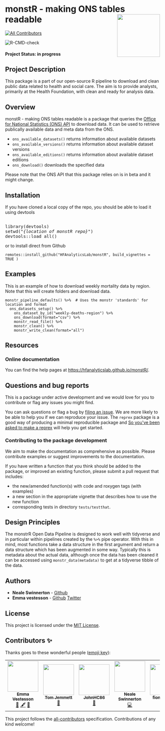 # monstR - making ONS tables readable  <a><img src='man/figures/monstR_sticker.png' align="right" height="139" /></a>
<!-- ALL-CONTRIBUTORS-BADGE:START - Do not remove or modify this section -->
[![All Contributors](https://img.shields.io/badge/all_contributors-7-orange.svg?style=flat-square)](#contributors-)
<!-- ALL-CONTRIBUTORS-BADGE:END -->

![R-CMD-check](https://github.com/HFAnalyticsLab/Open_data_pipelines/workflows/R-CMD-check/badge.svg)

#### Project Status: in progress
## Project Description

This package is a part of our open-source R pipeline to download and clean public data related to health and social care. The aim is to provide analysts, primarily at the Health Foundation, with clean and ready for analysis data. 

## Overview

monstR - making ONS tables readable is a package that queries the [Office for National Statistics (ONS) API](https://developer.beta.ons.gov.uk/) to download data. It can be used to retrieve publically available data and meta data from the ONS.

- `ons_available_datasets()` returns information about available datasets
- `ons_available_versions()` returns information about available dataset versions
- `ons_available_editions()` returns information about available dataset editions
- `ons_download()` downloads the specified data

Please note that the ONS API that this package relies on is in beta and it might change. 

## Installation


If you have cloned a local copy of the repo, you should be able to load it using devtools

<pre>
<!-- use a pre to allow italics, urrgh -->
library(devtools)
setwd("<i>{location of monstR repo}</i>")
devtools::load_all()
</pre>

or to install direct from Github
```
remotes::install_github("HFAnalyticsLab/monstR", build_vignettes = TRUE )
```

## Examples

This is an example of how to download weekly mortality data by region. Note that this will create folders and download data. 

```
monstr_pipeline_defaults() %>%  # Uses the monstr 'standards' for location and format
  ons_datasets_setup() %>% 
	ons_dataset_by_id("weekly-deaths-region") %>%
	ons_download(format="csv") %>%
	monstr_read_file() %>%  
	monstr_clean() %>%
	monstr_write_clean(format="all")

```

## Resources

### Online documentation

You can find the help pages at <https://hfanalyticslab.github.io/monstR/>.

## Questions and bug reports

This is a package under active development and we would love for you to contribute or flag any issues you might find. 

You can ask questions or flag a bug by [filing an issue](https://github.com/HFAnalyticsLab/monstR/issues). We are more likely to be able to help you if we can reproduce your issue. The `reprex` package is a good way of producing a minimal reproducible package and [So you've been asked to make a reprex](https://www.jessemaegan.com/post/so-you-ve-been-asked-to-make-a-reprex/) will help you get started. 

### Contributing to the package development

We aim to make the documentation as comprehensive as possible. Please contribute examples or suggest improvements to the
documentation.

If you have written a function that you think should be added to the package, or improved an existing function, please submit a pull request that includes:

  - the new/amended function(s) with code and roxygen tags (with examples)
  - a new section in the appropriate vignette that describes how to use
    the new function
  - corresponding tests in directory `tests/testthat`.

## Design Principles

The monstrR Open Data Pipeline is designed to work well with tidyverse and in particular within pipelines created by the `%>%` pipe operator. With this in mind, most functions take a data structure in the first argument and return a data structure which has been augmented in some way. Typically this is metadata about the actual data, although once the data has been cleaned it can be accessed using `monstr_data(metadata)` to get at a tidyverse tibble of the data.


## Authors
* **Neale Swinnerton** -  [Github](https://github.com/sw1nn)
* **Emma vestesson** -  [Github](https://github.com/emmavestesson) [Twitter](https://twitter.com/Gummifot)

## License

This project is licensed under the [MIT License](https://github.com/HFAnalyticsLab/monstR/blob/master/LICENSE).

## Contributors ✨

Thanks goes to these wonderful people ([emoji key](https://allcontributors.org/docs/en/emoji-key)):

<!-- ALL-CONTRIBUTORS-LIST:START - Do not remove or modify this section -->
<!-- prettier-ignore-start -->
<!-- markdownlint-disable -->
<table>
  <tr>
    <td align="center"><a href="https://emmavestesson.netlify.com/"><img src="https://avatars2.githubusercontent.com/u/31949401?v=4" width="100px;" alt=""/><br /><sub><b>Emma Vestesson</b></sub></a><br /><a href="#ideas-emmavestesson" title="Ideas, Planning, & Feedback">🤔</a> <a href="#content-emmavestesson" title="Content">🖋</a> <a href="https://github.com/HFAnalyticsLab/monstR/commits?author=emmavestesson" title="Documentation">📖</a></td>
    <td align="center"><a href="https://www.strategyunitwm.nhs.uk/"><img src="https://avatars1.githubusercontent.com/u/12023696?v=4" width="100px;" alt=""/><br /><sub><b>Tom Jemmett</b></sub></a><br /><a href="https://github.com/HFAnalyticsLab/monstR/issues?q=author%3Atomjemmett" title="Bug reports">🐛</a></td>
    <td align="center"><a href="https://github.com/JohnHC86"><img src="https://avatars1.githubusercontent.com/u/12610020?v=4" width="100px;" alt=""/><br /><sub><b>JohnHC86</b></sub></a><br /><a href="https://github.com/HFAnalyticsLab/monstR/issues?q=author%3AJohnHC86" title="Bug reports">🐛</a></td>
    <td align="center"><a href="http://sw1nn.com"><img src="https://avatars1.githubusercontent.com/u/373335?v=4" width="100px;" alt=""/><br /><sub><b>Neale Swinnerton</b></sub></a><br /><a href="https://github.com/HFAnalyticsLab/monstR/commits?author=sw1nn" title="Code">💻</a></td>
    <td align="center"><a href="https://github.com/fiona-grimm"><img src="https://avatars1.githubusercontent.com/u/31844347?v=4" width="100px;" alt=""/><br /><sub><b>fiona-grimm</b></sub></a><br /><a href="#ideas-fiona-grimm" title="Ideas, Planning, & Feedback">🤔</a> <a href="#design-fiona-grimm" title="Design">🎨</a></td>
    <td align="center"><a href="https://github.com/SimonCRUK"><img src="https://avatars2.githubusercontent.com/u/58686505?v=4" width="100px;" alt=""/><br /><sub><b>SimonCRUK</b></sub></a><br /><a href="https://github.com/HFAnalyticsLab/monstR/issues?q=author%3ASimonCRUK" title="Bug reports">🐛</a></td>
    <td align="center"><a href="https://github.com/Lextuga007"><img src="https://avatars0.githubusercontent.com/u/39963221?v=4" width="100px;" alt=""/><br /><sub><b>Zoe Turner</b></sub></a><br /><a href="https://github.com/HFAnalyticsLab/monstR/issues?q=author%3ALextuga007" title="Bug reports">🐛</a></td>
  </tr>
</table>

<!-- markdownlint-enable -->
<!-- prettier-ignore-end -->
<!-- ALL-CONTRIBUTORS-LIST:END -->

This project follows the [all-contributors](https://github.com/all-contributors/all-contributors) specification. Contributions of any kind welcome!
